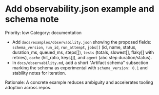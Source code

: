 # Add observability.json example and schema note

Priority: low
Category: documentation

- Add `docs/examples/observability.json` showing the proposed fields: `schema_version`, `run_id`, `run_attempt`, `jobs[]` (id, name, status, duration_ms, queued_ms, steps[]), `tests` (totals, slowest[], flaky[] with retries), `cache` (hit_ratio, keys[]), and `agent` (a5c step duration/status).
- In `docs/observability.md`, add a short "Artifact schema" subsection marking the schema as experimental with `schema_version: 0.1` and stability notes for iteration.

Rationale: A concrete example reduces ambiguity and accelerates tooling adoption across repos.
